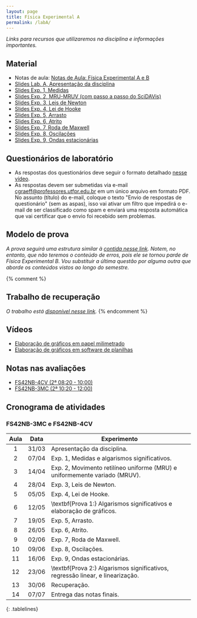 ```yaml
---
layout: page
title: Física Experimental A
permalink: /labA/
---
```


*Links para recursos que utilizaremos na disciplina e informações importantes.*

## Material
- Notas de aula: [Notas de Aula: Física Experimental A e B](https://github.com/cgraeff/NotasLabAeB/raw/master/NotasLaboratorio.pdf)
- [Slides Lab. A, Apresentação da disciplina](https://github.com/cgraeff/cgraeff.github.io/raw/master/slideslabA/apres.pdf)
- [Slides Exp. 1, Medidas](https://github.com/cgraeff/cgraeff.github.io/raw/master/slideslabA/slides-medidas.pdf)
- [Slides Exp. 2, MRU-MRUV (com passo a passo do SciDAVis)](https://github.com/cgraeff/cgraeff.github.io/raw/master/slideslabA/slides-mru-mruv.pdf)
- [Slides Exp. 3, Leis de Newton](https://github.com/cgraeff/cgraeff.github.io/raw/master/slideslabA/slides-leis-de-newton.pdf)
- [Slides Exp. 4, Lei de Hooke](https://github.com/cgraeff/cgraeff.github.io/raw/master/slideslabA/slides-lei-de-hooke.pdf)
- [Slides Exp. 5, Arrasto](https://github.com/cgraeff/cgraeff.github.io/raw/master/slideslabA/slides-arrasto.pdf)
- [Slides Exp. 6, Atrito](https://github.com/cgraeff/cgraeff.github.io/raw/master/slideslabA/slides-atrito.pdf)
- [Slides Exp. 7, Roda de Maxwell](https://github.com/cgraeff/cgraeff.github.io/raw/master/slideslabA/slides-roda-de-maxwell.pdf)
- [Slides Exp. 8, Oscilações](https://github.com/cgraeff/cgraeff.github.io/raw/master/slideslabA/slides-oscilacoes.pdf)
- [Slides Exp. 9, Ondas estacionárias](https://github.com/cgraeff/cgraeff.github.io/raw/master/slideslabA/slides-ondas-estacionarias.pdf)

## Questionários de laboratório
- As respostas dos questionários deve seguir o formato detalhado [nesse vídeo](https://www.youtube.com/watch?v=BIVszojx9B4).
- As respostas devem ser submetidas via e-mail [cgraeff@professores.utfpr.edu.br](mailto:cgraeff@professores.utfpr.edu.br) em um único arquivo em formato PDF. No assunto (título) do e-mail, coloque o texto "Envio de respostas de questionário" (sem as aspas), isso vai ativar um filtro que impedirá o e-mail de ser classificado como spam e enviará uma resposta automática que vai certificar que o envio foi recebido sem problemas.

## Modelo de prova
*A prova seguirá uma estrutura similar à [contida nesse link](https://github.com/cgraeff/cgraeff.github.io/raw/master/prova_lab.pdf). Notem, no entanto, que não teremos o conteúdo de erros, pois ele se tornou parde de Física Experimental B. Vou substituir a última questão por alguma outra que aborde os conteúdos vistos ao longo do semestre.*

{% comment %}
## Trabalho de recuperação
*O trabalho está [disponível nesse link](https://github.com/cgraeff/cgraeff.github.io/raw/master/Recuperacao_Fisica_Exp_A.pdf).*
{% endcomment %}

## Vídeos
- [Elaboração de gráficos em papel milimetrado](https://www.youtube.com/watch?v=YqKnV53UBDs&list=PLOaZLpYR0EZ5gLuFOneNgXdDREAapj-3V&index=5&t=2s)
- [Elaboração de gráficos em software de planilhas](https://www.youtube.com/watch?v=x2kVREJWKGc&list=PLOaZLpYR0EZ5gLuFOneNgXdDREAapj-3V&index=6&t=2s)

## Notas nas avaliações
- [FS42NB-4CV (2ª 08:20 - 10:00)](https://docs.google.com/spreadsheets/d/1dGTLEq0O9PTRw_PFgVqqkAkVkZHNO7ZzXdjh_ymPlL4/edit?usp=sharing)
- [FS42NB-3MC (2ª 10:20 - 12:00)](https://docs.google.com/spreadsheets/d/1fcqlDagK5Dy27rjgfupR75FlCvIMfva8866YCLygHcQ/edit?usp=sharing)

## Cronograma de atividades

### FS42NB-3MC e FS42NB-4CV
<style>
.tablelines table, .tablelines td, .tablelines th {
        border: 1px solid black;
        }
</style>
|  Aula  | Data  | Experimento |
| :----: | :---: | ----------- |
|  1 | 31/03 | Apresentação da disciplina. |
|  2 | 07/04 | Exp. 1, Medidas e algarismos significativos. |
|  3 | 14/04 | Exp. 2, Movimento retilíneo uniforme (MRU) e uniformemente variado (MRUV). |
|  4 | 28/04 | Exp. 3, Leis de Newton. |
|  5 | 05/05 | Exp. 4, Lei de Hooke. |
|  6 | 12/05 | \textbf{Prova 1:} Algarismos significativos e elaboração de gráficos. |
|  7 | 19/05 | Exp. 5, Arrasto. |
|  8 | 26/05 | Exp. 6, Atrito. |
|  9 | 02/06 | Exp. 7, Roda de Maxwell. |
| 10 | 09/06 | Exp. 8, Oscilações. |
| 11 | 16/06 | Exp. 9, Ondas estacionárias. |
| 12 | 23/06 | \textbf{Prova 2:} Algarismos significativos, regressão linear, e linearização. |
| 13 | 30/06 | Recuperação.|
| 14 | 07/07 | Entrega das notas finais. |
 {: .tablelines}

